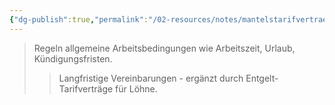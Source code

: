 ```yaml
---
{"dg-publish":true,"permalink":"/02-resources/notes/mantelstarifvertraege-e/","tags":["arbeitsrecht/tarifwesen"],"noteIcon":"","updated":"2025-10-29T12:59:08.065+01:00"}
---
```


>Regeln allgemeine Arbeitsbedingungen wie Arbeitszeit, Urlaub, Kündigungsfristen.
>>Langfristige Vereinbarungen - ergänzt durch Entgelt-Tarifverträge für Löhne.